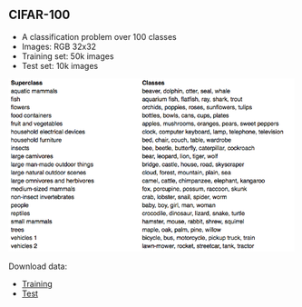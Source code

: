## CIFAR-100

* A classification problem over 100 classes
* Images: RGB 32x32
* Training set: 50k images
* Test set: 10k images

![CIFAR](figs/cifar-100.png)


Download data:

* [Training](http://users.dsic.upv.es/~rparedes/DeepLearning/data/CIFAR-100/training)
* [Test](http://users.dsic.upv.es/~rparedes/DeepLearning/data/CIFAR-100/test)


